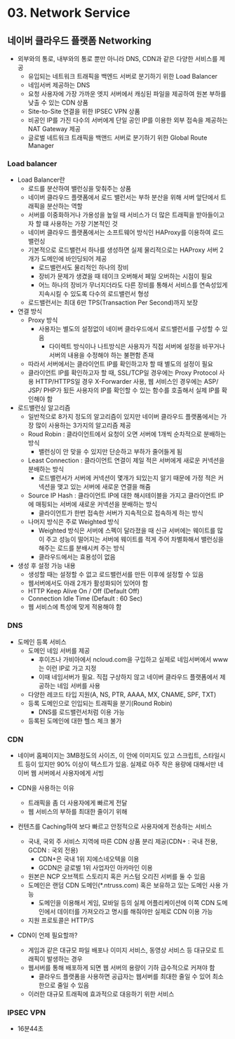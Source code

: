 # 03. Network Service

## 네이버 클라우드 플랫폼 Networking

- 외부와의 통로, 내부와의 통로 뿐만 아니라 DNS, CDN과 같은 다양한 서비스를 제공
  - 유입되는 네트워크 트래픽을 백엔드 서버로 분기하기 위한 Load Balancer
  - 네임서버 제공하는 DNS
  - 요청 사용자에 가장 가까운 엣지 서버에서 캐싱된 파일을 제공하여 원본 부하를 낮출 수 있는 CDN 상품
  - Site-to-Site 연결을 위한 IPSEC VPN 상품
  - 비공인 IP를 가진 다수의 서버에게 단일 공인 IP를 이용한 외부 접속을 제공하는 NAT Gateway 제공
  - 글로벌 네트워크 트래픽을 백앤드 서버로 분기하기 위한 Global Route Manager



### Load balancer

- Load Balancer란
  - 로드를 분산하여 밸런싱을 맞춰주는 상품
  - 네이버 클라우드 플랫폼에서 로드 밸런서는 부하 분산을 위해 서버 앞단에서 트래픽을 분산하는 역할
  - 서버를 이중화하거나 가용성을 높일 때 서비스가 더 많은 트래픽을 받아들이고자 할 떄 사용하는 가장 기본적인 것
  - 네이버 클라우드 플랫폼에서는 소프트웨어 방식인 HAProxy를 이용하여 로드밸런싱
  - 기본적으로 로드밸런서 하나를 생성하면 실제 물리적으로는 HAProxy 서버 2개가 도메인에 바인딩되어 제공
    - 로드밸런서도 물리적인 하나의 장비
    - 장비가 문제가 생겼을 때 테이크 오버해서 페일 오버하는 시점이 필요
    - 어느 하나의 장비가 무너지더라도 다른 장비를 통해서 서비스를 연속성있게 지속시킬 수 있도록 다수의 로드밸런서 형성
  - 로드밸런서는 최대 6만 TPS(Transaction Per Second)까지 보장
- 연결 방식
  - Proxy 방식
    - 사용자는 별도의 설정없이 네이버 클라우드에서 로드밸런서를 구성할 수 있음
      - 다이렉트 방식이나 나트방식은 사용자가 직접 서버에 설정을 바꾸거나 서버의 내용을 수정해야 하는 불편함 존재
  - 따라서 서버에서는 클라이언트 IP를 확인하고자 할 때 별도의 설정이 필요
  - 클라이언트 IP를 확인하고자 할 때, SSL/TCP일 경우에는 Proxy Protocol 사용 HTTP/HTTPS일 경우 X-Forwarder 사용, 웹 서비스인 경우에는 ASP/ JSP/ PHP가 됬든 사용자의 IP를 확인할 수 있는 함수를 호출해서 실제 IP를 확인해야 함
- 로드밸런싱 알고리즘
  - 일반적으로 8가지 정도의 알고리즘이 있지만 네이버 클라우드 플랫폼에서는 가장 많이 사용하는 3가지의 알고리즘 제공
  - Roud Robin : 클라이언트에서 요청이 오면 서버에 1개씩 순차적으로 분배하는 방식
    - 밸런싱이 안 맞을 수 있지만 단순하고 부하가 줄어들게 됨
  - Least Connection : 클라이언트 연결이 제일 적은 서버에게 새로운 커넥션을 분배하는 방식
    - 로드밸런서가 서버에 커넥션이 몇개가 되있는지 알기 때문에 가정 적은 커넥션을 맺고 있는 서버에 새로운 연결을 해줌
  - Source IP Hash : 클라이언트 IP에 대한 해시테이블을 가지고 클라이언트 IP에 매핑되는 서버에 새로운 커넥션을 분배하는 방식
    - 클라이언트가 한번 접속한 서버가 지속적으로 접속하게 하는 방식
  - 나머지 방식은 주로 Weighted 방식
    - Weighted 방식은 서버에 스펙이 달라졌을 때 신규 서버에는 웨이트를 많이 주고 성능이 떨어지는 서버에 웨이트를 적게 주어 차별화해서 밸런싱을 해주는 로드를 분배시켜 주는 방식
    - 클라우드에서는 효용성이 없음
- 생성 후 설정 가능 내용
  - 생성할 때는 설정할 수 없고 로드밸런서를 만든 이후에 설정할 수 있음
  - 웹서버에서도 아래 2개가 활성화되어 있어야 함
  - HTTP Keep Alive On / Off (Default Off)
  - Connection Idle Time (Default : 60 Sec)
  - 웹 서비스에 특성에 맞게 적용해야 함



### DNS

- 도메인 등록 서비스
  - 도메인 네임 서버를 제공
    - 후이즈나 가비아에서 ncloud.com을 구입하고 실제로 네임서버에서 www는 이런 IP로 가고 지정
    - 이때 네임서버가 필요. 직접 구상하지 않고 네이버 클라우드 플랫폼에서 제공하는 네임 서버를 사용
  - 다양한 레코드 타입 지원(A, NS, PTR, AAAA, MX, CNAME, SPF, TXT)
  - 등록 도메인으로 인입되는 트래픽을 분기(Round Robin)
    - DNS를 로드밸런서처럼 이용 가능
  - 등록된 도메인에 대한 헬스 체크 불가



### CDN

- 네이버 홈페이지는 3MB정도의 사이즈, 이 안에 이미지도 있고 스크립트, 스타일시트 등이 있지만 90% 이상이 텍스트가 있음. 실제로 아주 작은 용량에 대해서만 네이버 웹 서버에서 사용자에게 서빙
- CDN을 사용하는 이유
  - 트래픽을 좀 더 사용자에게 빠르게 전달
  - 웹 서비스의 부하를 최대한 줄이기 위해

- 컨텐츠를 Caching하여 보다 빠르고 안정적으로 사용자에게 전송하는 서비스
  - 국내, 국외 주 서비스 지역에 따른 CDN 상품 분리 제공(CDN+ : 국내 전용, GCDN : 국외 전용)
    - CDN+은 국내 1위 지에스네오텍을 이용
    - GCDN은 글로벌 1위 사업자인 아카마인 이용
  - 원본은 NCP 오브젝트 스토리지 혹은 커스텀 오리진 서버를 둘 수 있음
  - 도메인은 랜덤 CDN 도메인(*.ntruss.com) 혹은 보유하고 있는 도메인 사용 가능
    - 도메인을 이용해서 게임, 모바일 등의 실제 어플리케이션에 이쪽 CDN 도메인에서 데이터를 가져오라고 명시를 해줘야만 실제로 CDN 이용 가능
  - 지원 프로토콜은 HTTP/S

- CDN이 언제 필요할까?
  - 게임과 같은 대규모 파일 배포나 이미지 서비스, 동영상 서비스 등 대규모로 트래픽이 발생하는 경우
  - 웹서버를 통해 배포하게 되면 웹 서버의 용량이 기하 급수적으로 커져야 함
    - 클라우드 플랫폼을 사용하면 공급자는 웹서버를 최대한 줄일 수 있어 최소한으로 줄일 수 있음
  - 이러한 대규모 트래픽에 효과적으로 대응하기 위한 서비스



### IPSEC VPN

- 16분44초